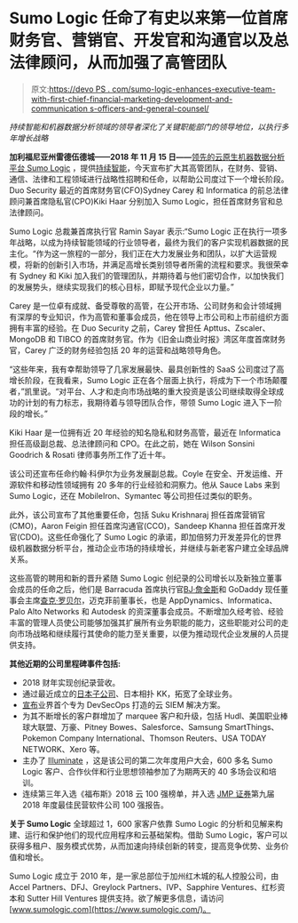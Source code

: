 # Sumo Logic 任命了有史以来第一位首席财务官、营销官、开发官和沟通官以及总法律顾问，从而加强了高管团队

> 原文:[https://devo PS . com/sumo-logic-enhances-executive-team-with-first-chief-financial-marketing-development-and-communication s-officers-and-general-counsel/](https://devops.com/sumo-logic-strengthens-executive-team-with-appointments-of-first-ever-chief-financial-marketing-development-and-communications-officers-and-general-counsel/)

*持续智能和机器数据分析领域的领导者深化了关键职能部门的领导地位，以执行多年增长战略*

**加利福尼亚州雷德伍德城——2018 年 11 月 15 日——**[领先的云原生机器数据分析平台 Sumo Logic](https://www.sumologic.com/) ，提供[持续智能](https://www.sumologic.com/company/continuous-intelligence/)，今天宣布扩大其高管团队，在财务、营销、通信、法律和工程领域进行战略性招聘和任命，以帮助公司度过下一个增长阶段。Duo Security 最近的首席财务官(CFO)Sydney Carey 和 Informatica 的前总法律顾问兼首席隐私官(CPO)Kiki Haar 分别加入 Sumo Logic，担任首席财务官和总法律顾问。

Sumo Logic 总裁兼首席执行官 Ramin Sayar 表示:“Sumo Logic 正在执行一项多年战略，以成为持续智能领域的行业领导者，最终为我们的客户实现机器数据的民主化。“作为这一旅程的一部分，我们正在大力发展业务和团队，以扩大运营规模，将新的创新引入市场，并满足高增长类别领导者所需的流程和要求。我很荣幸有 Sydney 和 Kiki 加入我们的管理团队，并期待着与他们密切合作，以加快我们的发展势头，继续实现我们的核心目标，即赋予现代企业以力量。”

Carey 是一位卓有成就、备受尊敬的高管，在公开市场、公司财务和会计领域拥有深厚的专业知识，作为高管和董事会成员，他在领导上市公司和上市前组织方面拥有丰富的经验。在 Duo Security 之前，Carey 曾担任 Apttus、Zscaler、MongoDB 和 TIBCO 的首席财务官。作为《旧金山商业时报》湾区年度首席财务官，Carey 广泛的财务经验包括 20 年的运营和战略领导角色。

“这些年来，我有幸帮助领导了几家发展最快、最具创新性的 SaaS 公司度过了高增长阶段，在我看来，Sumo Logic 正在各个层面上执行，将成为下一个市场颠覆者，”凯里说。“对平台、人才和走向市场战略的重大投资是该公司继续取得全球成功的计划的有力标志，我期待着与领导团队合作，带领 Sumo Logic 进入下一阶段的增长。”

Kiki Haar 是一位拥有近 20 年经验的知名隐私和财务高管，最近在 Informatica 担任高级副总裁、总法律顾问和 CPO。在此之前，她在 Wilson Sonsini Goodrich & Rosati 律师事务所工作了近十年。

该公司还宣布任命约翰·科伊尔为业务发展副总裁。Coyle 在安全、开发运维、开源软件和移动性领域拥有 20 多年的行业经验和洞察力。他从 Sauce Labs 来到 Sumo Logic，还在 MobileIron、Symantec 等公司担任过类似的职务。

此外，该公司宣布了其他重要任命，包括 Suku Krishnaraj 担任首席营销官(CMO)，Aaron Feigin 担任首席沟通官(CCO)，Sandeep Khanna 担任首席开发官(CDO)。这些任命强化了 Sumo Logic 的承诺，即加倍努力开发差异化的世界级机器数据分析平台，推动企业市场的持续增长，并继续与新老客户建立全球品牌关系。

这些高管的聘用和新的晋升紧随 Sumo Logic 创纪录的公司增长以及新独立董事会成员的任命之后，他们是 Barracuda 首席执行官[BJ·詹金斯](https://www.sumologic.com/press/2018-02-27/growth-milestones/)和 GoDaddy 现任董事会主席[查克·罗贝尔](https://www.sumologic.com/press/2018-04-24/chuck-robel-board-of-directors/)，迈克菲前董事长，也是 AppDynamics、Informatica、Palo Alto Networks 和 Autodesk 的资深董事会成员。不断增加久经考验、经验丰富的管理人员使公司能够加强其扩展所有业务职能的能力，这些职能对公司的走向市场战略和继续履行其使命的能力至关重要，以便为推动现代企业发展的人员提供支持。

**其他近期的公司里程碑事件包括:**

*   2018 财年实现创纪录营收。
*   通过最近成立的[日本子公司](https://www.sumologic.com/press/2018-10-03/japan-launch/)、日本相扑 KK，拓宽了全球业务。
*   [宣布](https://www.sumologic.com/press/2018-09-12/platform-enhancements/)业界首个专为 DevSecOps 打造的云 SIEM 解决方案。
*   为其不断增长的客户群增加了 marquee 客户和升级，包括 Hudl、美国职业棒球大联盟、万豪、Pitney Bowes、Salesforce、Samsung SmartThings、Pokemon Company International、Thomson Reuters、USA TODAY NETWORK、Xero 等。
*   主办了 [Illuminate](https://www.sumologic.com/events/illuminate2018/) ，这是该公司的第二次年度用户大会，600 多名 Sumo Logic 客户、合作伙伴和行业思想领袖参加了为期两天的 40 多场会议和培训。
*   连续第三年入选《福布斯》2018 云 100 强榜单，并入选 [JMP 证券](https://www.sumologic.com/press/2018-08-30/jmp-securities-hot-100-list/)第九届 2018 年度最佳民营软件公司 100 强报告。

**关于 Sumo Logic** 全球超过 1，600 家客户依靠 Sumo Logic 的分析和见解来构建、运行和保护他们的现代应用程序和云基础架构。借助 Sumo Logic，客户可以获得多租户、服务模式优势，从而加速向持续创新的转变，提高竞争优势、业务价值和增长。

Sumo Logic 成立于 2010 年，是一家总部位于加州红木城的私人控股公司，由 Accel Partners、DFJ、Greylock Partners、IVP、Sapphire Ventures、红杉资本和 Sutter Hill Ventures 提供支持。欲了解更多信息，请访问[www.sumologic.com](https://www.sumologic.com/)。